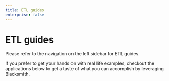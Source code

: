 ```yaml
---
title: ETL guides
enterprise: false
---
```


# ETL guides

Please refer to the navigation on the left sidebar for ETL guides.

If you prefer to get your hands on with real life examples, checkout the applications
below to get a taste of what you can accomplish by leveraging Blacksmith.
